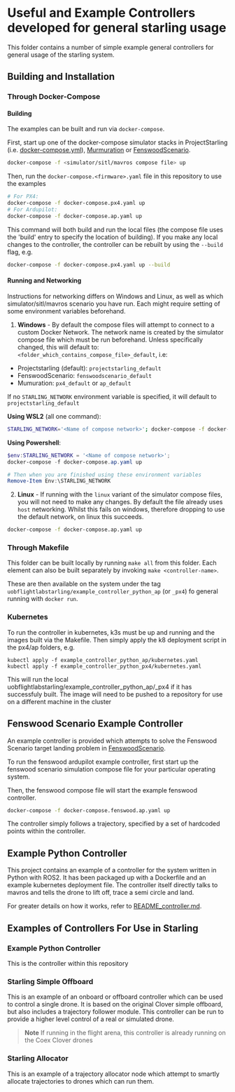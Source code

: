 # Useful and Example Controllers developed for general starling usage

This folder contains a number of simple example general controllers for general usage of the starling system.

## Building and Installation

### Through Docker-Compose

#### Building

The examples can be built and run via `docker-compose`.

First, start up one of the docker-compose simulator stacks in ProjectStarling (i.e. [docker-compose.yml](https://github.com/StarlingUAS/ProjectStarling/blob/master/docker-compose.yml)), [Murmuration](https://github.com/StarlingUAS/Murmuration) or [FenswoodScenario](https://github.com/StarlingUAS/FenswoodScenario).
```bash
docker-compose -f <simulator/sitl/mavros compose file> up
```

Then, run the `docker-compose.<firmware>.yaml` file in this repository to use the examples
```bash
# For PX4:
docker-compose -f docker-compose.px4.yaml up
# For Ardupilot:
docker-compose -f docker-compose.ap.yaml up
```

This command will both build and run the local files (the compose file uses the 'build' entry to specify the location of building). If you make any local changes to the controller, the controller can be rebuilt by using the `--build` flag, e.g.

```bash
docker-compose -f docker-compose.px4.yaml up --build
```
#### Running and Networking

Instructions for networking differs on Windows and Linux, as well as which simulator/sitl/mavros scenario you have run. Each might require setting of some environment variables beforehand.

1. **Windows** - By default the compose files will attempt to connect to a custom Docker Network. The network name is created by the simulator compose file which must be run beforehand. Unless specifically changed, this will default to: `<folder_which_contains_compose_file>_default`, i.e:

- Projectstarling (default): `projectstarling_default`
- FenswoodScenario: `fenswoodscenario_default`
- Mumuration: `px4_default` or `ap_default`

If no `STARLING_NETWORK` environment variable is specified, it will default to `projectstarling_default`

**Using WSL2** (all one command):
```bash
STARLING_NETWORK='<Name of compose network>'; docker-compose -f docker-compose.ap.yaml up
```

**Using Powershell**:
```ps1
$env:STARLING_NETWORK = '<Name of compose network>';
docker-compose -f docker-compose.ap.yaml up

# Then when you are finished using these environment variables
Remove-Item Env:\STARLING_NETWORK
```

2. **Linux** - If running with the `linux` variant of the simulator compose files, you will not need to make any changes. By default the file already uses `host` networking. Whilst this fails on windows, therefore dropping to use the default network, on linux this succeeds.

```bash
docker-compose -f docker-compose.ap.yaml up
```

### Through Makefile

This folder can be built locally by running `make all` from this folder. Each element can also be built separately by invoking `make <controller-name>`.

These are then available on the system under the tag `uobflightlabstarling/example_controller_python_ap` (or `_px4`) fo general running with `docker run`.

### Kubernetes

To run the controller in kubernetes, k3s must be up and running and the images built via the Makefile. Then simply apply the k8 deployment script in the px4/ap folders, e.g.
```
kubectl apply -f example_controller_python_ap/kubernetes.yaml
kubectl apply -f example_controller_python_px4/kubernetes.yaml
```
This will run the local uobflightlabstarling/example_controller_python_ap/_px4 if it has successfuly built. The image will need to be pushed to a repository for use on a different machine in the cluster

## Fenswood Scenario Example Controller

An example controller is provided which attempts to solve the Fenswood Scenario target landing problem in [FenswoodScenario](https://github.com/StarlingUAS/FenswoodScenario).

To run the fenswood ardupilot example controller, first start up the fenswood scenario simulation compose file for your particular operating system.

Then, the fenswood compose file will start the example fenswood controller.
```bash
docker-compose -f docker-compose.fenswood.ap.yaml up
```

The controller simply follows a trajectory, specified by a set of hardcoded points within the controller.

## Example Python Controller

This project contains an example of a controller for the system written in Python with ROS2. It has been packaged up with a Dockerfile and an example kubernetes deployment file. The controller itself directly talks to mavros and tells the drone to lift off, trace a semi circle and land.

For greater details on how it works, refer to [README_controller.md](README_controller.md).

## Examples of Controllers For Use in Starling
### Example Python Controller

This is the controller within this repository

### Starling Simple Offboard

This is an example of an onboard or offboard controller which can be used to control a single drone. It is based on the original Clover simple offboard, but also includes a trajectory follower module. This controller can be run to provide a higher level control of a real or simulated drone.

> **Note** If running in the flight arena, this controller is already running on the Coex Clover drones

### Starling Allocator

This is an example of a trajectory allocator node which attempt to smartly allocate trajectories to drones which can run them.